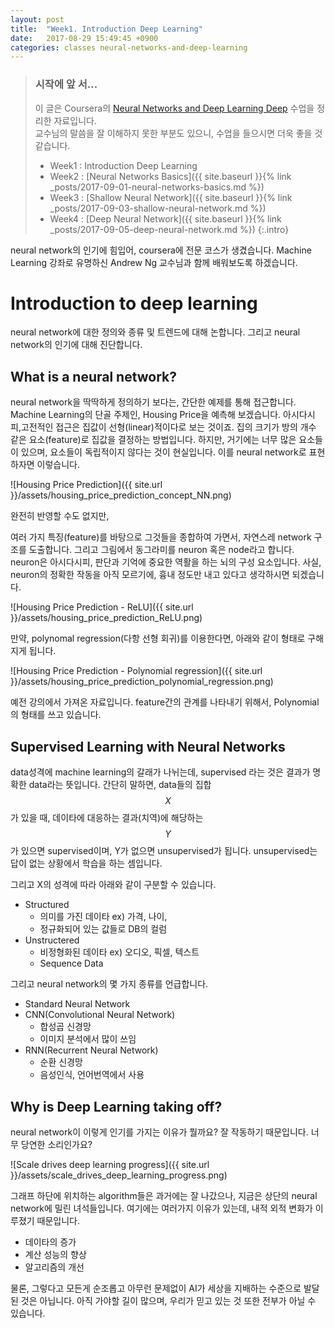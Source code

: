 ```yaml
---
layout: post
title:  "Week1. Introduction Deep Learning"
date:   2017-08-29 15:49:45 +0900
categories: classes neural-networks-and-deep-learning
---
```


> ### 시작에 앞 서...
> 이 글은 Coursera의 [Neural Networks and Deep Learning Deep](https://www.coursera.org/learn/neural-networks-deep-learning) 수업을 정리한 자료입니다.<br/>
> 교수님의 말씀을 잘 이해하지 못한 부분도 있으니, 수업을 들으시면 더욱 좋을 것 같습니다.
>
> - Week1 : Introduction Deep Learning
> - Week2 : [Neural Networks Basics]({{ site.baseurl }}{% link _posts/2017-09-01-neural-networks-basics.md %})
> - Week3 : [Shallow Neural Network]({{ site.baseurl }}{% link _posts/2017-09-03-shallow-neural-network.md %})
> - Week4 : [Deep Neural Network]({{ site.baseurl }}{% link _posts/2017-09-05-deep-neural-network.md %})
{:.intro}

neural network의 인기에 힘입어, coursera에 전문 코스가 생겼습니다. Machine Learning 강좌로 유명하신 Andrew Ng 교수님과 함께 배워보도록 하겠습니다.

# Introduction to deep learning

neural network에 대한 정의와 종류 및 트렌드에 대해 논합니다. 그리고 neural network의 인기에 대해 진단합니다.

## What is a neural network?

neural network을 딱딱하게 정의하기 보다는, 간단한 예제를 통해 접근합니다. Machine Learning의 단골 주제인, Housing Price을 예측해 보겠습니다. 아시다시피,고전적인 접근은 집값이 선형(linear)적이다로 보는 것이죠. 집의 크기가 방의 개수 같은 요소(feature)로 집값을 결정하는 방법입니다. 하지만, 거기에는 너무 많은 요소들이 있으며, 요소들이 독립적이지 않다는 것이 현실입니다. 이를 neural network로 표현하자면 이렇습니다.

![Housing Price Prediction]({{ site.url  }}/assets/housing_price_prediction_concept_NN.png)

완전히 반영할 수도 없지만,

여러 가지 특징(feature)를 바탕으로 그것들을 종합하여 가면서, 자연스레 network 구조를 도출합니다. 그리고 그림에서 동그라미를 neuron 혹은 node라고 합니다. neuron은 아시다시피, 판단과 기억에 중요한 역활을 하는 뇌의 구성 요소입니다. 사실, neuron의 정확한 작동을 아직 모르기에, 흉내 정도만 내고 있다고 생각하시면 되겠습니다.

![Housing Price Prediction - ReLU]({{ site.url  }}/assets/housing_price_prediction_ReLU.png)

만약, polynomal regression(다항 선형 회귀)를 이용한다면, 아래와 같이 형태로 구해지게 됩니다.

![Housing Price Prediction - Polynomial regression]({{ site.url  }}/assets/housing_price_prediction_polynomial_regression.png)

예전 강의에서 가져온 자료입니다. feature간의 관계를 나타내기 위해서, Polynomial의 형태를 쓰고 있습니다.

## Supervised Learning with Neural Networks

data성격에 machine learning의 갈래가 나뉘는데, supervised 라는 것은 결과가 명확한 data라는 뜻입니다.
간단히 말하면, data들의 집합 $$X$$가 있을 때, 데이타에 대응하는 결과(치역)에 해당하는 $$Y$$가 있으면 supervised이며, Y가 없으면 unsupervised가 됩니다. unsupervised는 답이 없는 상황에서 학습을 하는 셈입니다.

그리고 X의 성격에 따라 아래와 같이 구분할 수 있습니다.

- Structured
  - 의미를 가진 데이타 ex) 가격, 나이,
  - 정규화되어 있는 값들로 DB의 컬럼
- Unstructered
  - 비정형화된 데이타 ex) 오디오, 픽셀, 텍스트
  - Sequence Data

그리고 neural network의 몇 가지 종류를 언급합니다.

- Standard Neural Network
- CNN(Convolutional Neural Network)
  - 합성곱 신경망
  - 이미지 분석에서 많이 쓰임
- RNN(Recurrent Neural Network)
  - 순환 신경망
  - 음성인식, 언어번역에서 사용


## Why is Deep Learning taking off?

neural network이 이렇게 인기를 가지는 이유가 뭘까요? 잘 작동하기 때문입니다. 너무 당연한 소리인가요? 

![Scale drives deep learning progress]({{ site.url  }}/assets/scale_drives_deep_learning_progress.png)

그래프 하단에 위치하는 algorithm들은 과거에는 잘 나갔으나, 지금은 상단의 neural network에 밀린 녀석들입니다. 여기에는 여러가지 이유가 있는데, 내적 외적 변화가 이루졌기 때문입니다.

- 데이타의 증가
- 계산 성능의 향상
- 알고리즘의 개선

물론, 그렇다고 모든게 순조롭고 아무런 문제없이 AI가 세상을 지배하는 수준으로 발달된 것은 아닙니다. 아직 가야할 길이 많으며, 우리가 믿고 있는 것 또한 전부가 아닐 수 있습니다. 

